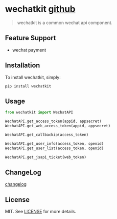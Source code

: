# wechatkit [github](https://github.com/istommao/wechatkit)
> wechatkit is a common wechat api component.


## Feature Support
- wechat payment

## Installation

To install wechatkit, simply:

```
pip install wechatkit
```

## Usage

```python
from wechatkit import WechatAPI

WechatAPI.get_access_token(appid, appsecret)
WechatAPI.get_web_access_token(appid, appsecret)

WechatAPI.get_callbackip(access_token)

WechatAPI.get_user_info(access_token, openid)
WechatAPI.get_user_list(access_token, openid)

WechatAPI.get_jsapi_ticket(web_token)
```

## ChangeLog

[changelog](https://github.com/istommao/wechatkit/blob/master/changelog.md)

## License

MIT. See [LICENSE](https://github.com/istommao/wechatkit/blob/master/LICENSE) for more details.
